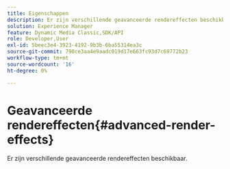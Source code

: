 ```yaml
---
title: Eigenschappen
description: Er zijn verschillende geavanceerde rendereffecten beschikbaar.
solution: Experience Manager
feature: Dynamic Media Classic,SDK/API
role: Developer,User
exl-id: 5beec3e4-3923-4192-9b3b-6ba55314ea3c
source-git-commit: 790ce3aa4e9aadc019d17e663fc93d7c69772b23
workflow-type: tm+mt
source-wordcount: '16'
ht-degree: 0%

---
```


# Geavanceerde rendereffecten{#advanced-render-effects}

Er zijn verschillende geavanceerde rendereffecten beschikbaar.
